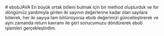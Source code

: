 #   e b o b J A V A 
En büyük ortak böleni bulmak için bir method oluşturduk ve for döngümüz yardımıyla girilen iki sayının değerlerine kadar olan sayılara bölerek, her iki sayıya tam bölünüyorsa ebob değerimizi güncelleştirerek ve aynı zamanda return kavramı ile geri sonucumuzu döndürerek ebob işlemleri gerçekleştirdim.
 
 
